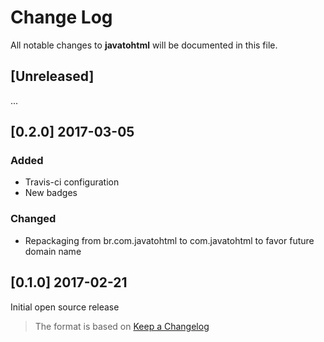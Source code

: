 # Change Log
All notable changes to **javatohtml** will be documented in this file.

## [Unreleased]
...

<!--
## [x.x.x] 2017-XX-XX
### Added
### Changed
### Fixed
-->

## [0.2.0] 2017-03-05
### Added
- Travis-ci configuration
- New badges
### Changed
- Repackaging from br.com.javatohtml to com.javatohtml to favor future domain name

## [0.1.0] 2017-02-21
Initial open source release

> The format is based on [Keep a Changelog](http://keepachangelog.com/)